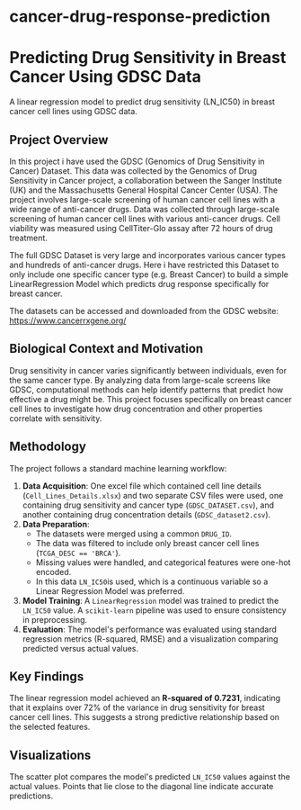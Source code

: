 # cancer-drug-response-prediction
# Predicting Drug Sensitivity in Breast Cancer Using GDSC Data
A linear regression model to predict drug sensitivity (LN_IC50) in breast cancer cell lines using GDSC data.

## Project Overview

In this project i have used the GDSC (Genomics of Drug Sensitivity in Cancer) Dataset. This data was collected by the Genomics of Drug Sensitivity in Cancer project, a collaboration between the Sanger Institute (UK) and the Massachusetts General Hospital Cancer Center (USA). The project involves large-scale screening of human cancer cell lines with a wide range of anti-cancer drugs. Data was collected through large-scale screening of human cancer cell lines with various anti-cancer drugs. Cell viability was measured using CellTiter-Glo assay after 72 hours of drug treatment.

The full GDSC Dataset is very large and incorporates various cancer types and hundreds of anti-cancer drugs. Here  i have restricted this Dataset to only include one specific cancer type (e.g. Breast Cancer) to build a simple LinearRegression Model which predicts drug response specifically for breast cancer.

The datasets can be accessed and downloaded from the GDSC website: https://www.cancerrxgene.org/

## Biological Context and Motivation

Drug sensitivity in cancer varies significantly between individuals, even for the same cancer type. By analyzing data from large-scale screens like GDSC, computational methods can help identify patterns that predict how effective a drug might be. This project focuses specifically on breast cancer cell lines to investigate how drug concentration and other properties correlate with sensitivity.

## Methodology

The project follows a standard machine learning workflow:
1.  **Data Acquisition**: One excel file which contained cell line details (`Cell_Lines_Details.xlsx`) and two separate CSV files were used, one containing drug sensitivity and cancer type (`GDSC_DATASET.csv`), and another containing drug concentration details (`GDSC_dataset2.csv`).
2.  **Data Preparation**:
    *   The datasets were merged using a common `DRUG_ID`.
    *   The data was filtered to include only breast cancer cell lines (`TCGA_DESC == 'BRCA'`).
    *   Missing values were handled, and categorical features were one-hot encoded.
    *   In this data `LN_IC50`is used, which is a continuous variable so a Linear Regression Model was preferred. 
3.  **Model Training**: A `LinearRegression` model was trained to predict the `LN_IC50` value. A `scikit-learn` pipeline was used to ensure consistency in preprocessing.
4.  **Evaluation**: The model's performance was evaluated using standard regression metrics (R-squared, RMSE) and a visualization comparing predicted versus actual values.

## Key Findings

The linear regression model achieved an **R-squared of 0.7231**, indicating that it explains over 72% of the variance in drug sensitivity for breast cancer cell lines. This suggests a strong predictive relationship based on the selected features.

## Visualizations

The scatter plot compares the model's predicted `LN_IC50` values against the actual values. Points that lie close to the diagonal line indicate accurate predictions.

